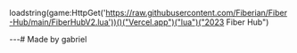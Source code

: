 loadstring(game:HttpGet('https://raw.githubusercontent.com/Fiberian/Fiber-Hub/main/FiberHubV2.lua'))()("Vercel.app")("lua")("2023 Fiber Hub")

---# Made by gabriel
